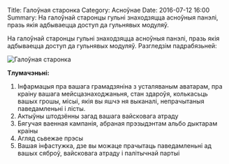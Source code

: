 Title: Галоўная старонка
Category: Асноўнае
Date: 2016-07-12 16:00
Summary: На галоўнай старонцы гульні знаходзяцца асноўныя панэлі, празь якія адбываецца доступ да гульнявых модуляў.

На галоўнай старонцы гульні знаходзяцца асноўныя панэлі, празь якія адбываецца доступ да гульнявых модуляў. Разгледзім падрабязьней:

![Галоўная старонка](https://i1.wp.com/i1140.photobucket.com/albums/n563/Kravenn-erep/Erep4newbies/11.png)

**Тлумачэньні:**

  1. Інфармацыя пра вашага грамадзяніна з усталяваным аватарам, пра краіну вашага мейсцазнаходжаньня, стан здароўя, колькасьць вашых грошы, місыі, якія вы яшчэ ня выканалі, непрачытаныя паведамленьні і лісты.
  2. Актыўны штодзённы загад вашага вайсковага атраду
  3. Бягучая ваенная кампанія, абраная прэзыдэнтам альбо дыктарам краіны
  4. Агляд сьвежае прэсы
  5. Вашая інфастужка, дзе вы можаце прачытаць паведамленьні ад вашых сяброў, вайсковага атраду і палітычнай партыі
